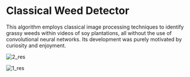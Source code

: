 # Classical Weed Detector

This algorithm employs classical image processing techniques to identify grassy weeds within videos of soy plantations, all without the use of convolutional neural networks. Its development was purely motivated by curiosity and enjoyment.


![2_res](https://github.com/Raaulsthub/classical-weed-detector/assets/85199336/c2ce7e8a-3fe5-44f2-8b49-76589ae69d60)

![1_res](https://github.com/Raaulsthub/classical-weed-detector/assets/85199336/0b753448-c4ae-4350-925c-1157c8222290)
